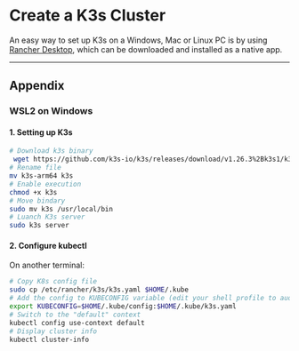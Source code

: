 # Create a K3s Cluster

An easy way to set up K3s on a Windows, Mac or Linux PC is by using [Rancher Desktop](https://rancherdesktop.io/), which can be downloaded and installed as a native app.





<hr />

## Appendix
### WSL2 on Windows
#### 1. Setting up K3s
```bash
# Download k3s binary
 wget https://github.com/k3s-io/k3s/releases/download/v1.26.3%2Bk3s1/k3s-arm64
# Rename file
mv k3s-arm64 k3s
# Enable execution
chmod +x k3s
# Move bindary
sudo mv k3s /usr/local/bin
# Luanch K3s server
sudo k3s server
```
#### 2. Configure kubectl
On another terminal:
```bash
# Copy K8s config file
sudo cp /etc/rancher/k3s/k3s.yaml $HOME/.kube
# Add the config to KUBECONFIG variable (edit your shell profile to auo-load)
export KUBECONFIG=$HOME/.kube/config:$HOME/.kube/k3s.yaml
# Switch to the "default" context
kubectl config use-context default
# Display cluster info
kubectl cluster-info
```
